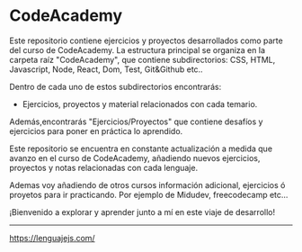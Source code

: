 # CodeAcademy

Este repositorio contiene ejercicios y proyectos desarrollados como parte del curso de CodeAcademy. La estructura principal se organiza en la carpeta raíz "CodeAcademy", que contiene subdirectorios: CSS, HTML, Javascript, Node, React, Dom, Test, Git&Github etc..

Dentro de cada uno de estos subdirectorios encontrarás:
- Ejercicios, proyectos y material relacionados con cada temario.
  
Además,encontrarás "Ejercicios/Proyectos" que contiene desafíos y ejercicios para poner en práctica lo aprendido.

Este repositorio se encuentra en constante actualización a medida que avanzo en el curso de CodeAcademy, añadiendo nuevos ejercicios, proyectos y notas relacionadas con cada lenguaje. 

Ademas voy añadiendo de otros cursos información adicional, ejercicios ó proyetos para ir practicando. Por ejemplo de Midudev, freecodecamp etc...

¡Bienvenido a explorar y aprender junto a mí en este viaje de desarrollo!

---

https://lenguajejs.com/
